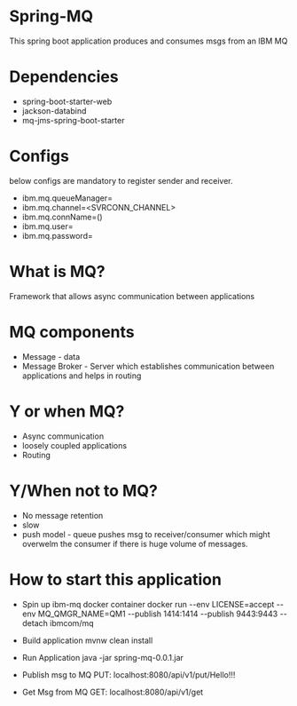 # Spring-MQ

This spring boot application produces and consumes msgs from an IBM MQ

# Dependencies
- spring-boot-starter-web
- jackson-databind
- mq-jms-spring-boot-starter

# Configs
below configs are mandatory to register sender and receiver.
- ibm.mq.queueManager=<QM>
- ibm.mq.channel=<SVRCONN_CHANNEL>
- ibm.mq.connName=<host>(<port>)
- ibm.mq.user=<userID>
- ibm.mq.password=<password>

# What is MQ?
Framework that allows async communication between applications

# MQ components
- Message - data
- Message Broker - Server which establishes communication between applications and helps in routing

# Y or when MQ?
- Async communication
- loosely coupled applications
- Routing

# Y/When not to MQ?
- No message retention
- slow
- push model - queue pushes msg to receiver/consumer which might overwelm the consumer if there is huge volume of messages.

# How to start this application

- Spin up ibm-mq docker container
  docker run --env LICENSE=accept --env MQ_QMGR_NAME=QM1 --publish 1414:1414 --publish 9443:9443 --detach ibmcom/mq
  
- Build application
 mvnw clean install
  
- Run Application
 java -jar spring-mq-0.0.1.jar
  
- Publish msg to MQ
PUT: localhost:8080/api/v1/put/Hello!!!
  
- Get Msg from MQ
GET: localhost:8080/api/v1/get


